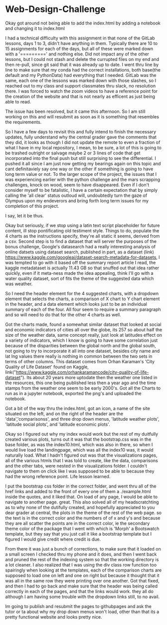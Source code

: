 # Web-Design-Challenge

Okay got around not being able to add the index.html by adding a notebook and changing it to index.html

I had a technical difficulty with this assignment in that none of the GitLab lessons, days 1 to 3, didn't have anything in them. Typically there are 10 to 15 assignments for each of the days, but all of these were marked down with a '=========' and nothing else.
Did not impact any of the other lessons, but I could not stash and delete the currupted files on my end and then re-pull, since git said that it was already up to date. I went thru line by line to make sure that my conda had the correct installations, both base(the default and my PythonData) had everything that I needed. GitLab was the same, each one of the lessons was marked down with those slashes, so I reached out to my class and support classmates thru slack, no resolution there.
I was forced to watch the zoom videos to have a reference point for the creation of the website and that is not nearly as efficent as just being able to read. 

The issue has been resolved, but it came this afternoon. So I am still working on this and will resubmit as soon as it is something that resembles the requirements.

So I have a few days to revisit this and fully intend to finish the necessary updates, fully understand why the central grader gave the comments that they did, it looks as though I did not update the remote to even a fraction of what I have in my local repository,
I mean, to be sure, a lot of this is going to be trashed outright or salvage maybe 2 or 3 lines of code that get incorporated into the final push but still surprising to see the differential. I pushed it all since I am just now getting my bearings again on this topic 
and cant definitaviely say one way or the other if something is going to have long term value or not. To the larger scope of the project, the issues that I was experiencing earlier with the python challenge and the mars scrapping challenges, knock on wood, seem to have disappeared. Even if I don't consider myself to be fatalistic, I have a certain expectation that by simply calling the 'all clear' status outloud will,
undoubtedly turn the gaze of Olympus upon my endeverors and bring forth long term issues for my completion of this project.

I say, let it be thus.

Okay but seriously, if we stop using a latin text script placeholder for future content, ill stop pontificating old testiment style. Things to do, populate the 4 charts as the instructions specify, they're all static it seems, derived from a csv. Second step is to find a dataset that will server the purposes of the bonus challenge, Google's datasearch had a really interesting analysis of online datsets using dataset search, published in part, as a dataset (link) https://www.kaggle.com/googleai/dataset-search-metadata-for-datasets,
I was tempted to go with it based off the summary report article I read, the kaggle metadataset is actually 11.43 GB so that snuffed out that idea rather quickly, even if it meta-ness made the idea appealing, think I'll go with a water quality dataset, sort of fits the theme of the suggested data which was weather.

So I need the header element for the 4 suggested charts, with a dropdown element that selects the charts, a comparison of X chart to Y chart element in the header, and a data element which looks just to be an individual summary of each of the four.
All four seem to require a summary paragraph and so will need to do that for the other 4 charts as well.

Got the charts made, found a somewhat similar dataset that looked at social and economic indicators of cities all over the globe, its 257 so about half the size of the weather data, same concept really, just look at latitudes effect on a variety of indicators, which I know
is going to have some correlation just because of the disparities between the global north and the global south, not going to try to incorporate it all into one dataset, besides city name and lat lng values there really is nothing in common between the two sets in terms of other columns. This dataset comes from Orhan Karaman's 'City Quality of Life Dataset' found on Kaggle, link("https://www.kaggle.com/orhankaramancode/city-quality-of-life-dataset"). Its about 20 years more uptodate then the weather one listed in the resources, 
this one being published less then a year ago and the time stamps from the  weather one seem to be early 2000's. Got all the Charts to run as in a jupyter notebook, exported the png's and uploaded the notebook. 

Got a bit of the way thru the index.html, got an icon, a name of the site situated on the left, and on the right of the header are the 'data','comparisonss', and three drop down menus, 'latitude weather plots', 'latitude social plots', and 'latitude economic plots'.

Okay so I figured out why my index would work but the rest of my duitfully created various plots, turns out it was that the bootstrap.css was in the base folder, as was the index10.html, which was also in there, so when I would live load the landingpage, which was all the index10 was, it would naturally load.
What I hadn't figured out was that the visualizations pages, all of the various htmls that I was told to create, like the data, comparisons and the other tabs, were nested in the visualizations folder. 
I couldn't navigate to them on click like I was supposed to be able to because they had the wrong reference point. Life lesson learned.

I put the bootstrap css folder in the correct folder, and  went thru all of the href links and added to the front of every one of them a ./example.html inside the quotes, and it liked that.
On load of any page, I would be able to navigate to another page. great. 
This also solved all of my headscratchting as to why none of the dutifully created, and hopefully appreciated to you dear grader at central, the plots in the theme of the rest of the web page. so the text is in the correct color and the numbers of of x and y's and because they are all scatter
the points are in the correct color, ie the secondary theme color of the package that I went with which is 'Morph' a Bootswatch template, but they say that you just call it like a bootstrap template but I figured I would give credit where credit is due. 

From there it was just a bunch of corrections, to make sure that it loaded on a small screen I checked thru my phone and it does, and then I went back and pruned the rest of the indexing system so that the working directory is a lot cleaner.
I also realized that I was using the div class row function too spairingly when looking at the templates, each of the comparison charts are supposed to load one on left and one on right
but because it thought that it was all in the same row they were printing over one another. Got that fixed, 
and then I had to go back and make sure that the header was being called correctly in each of the pages, and that the links would work. they all do although I am having some trouble with the dropdown links still, to no avail.

Im going to publish and resubmit the pages to githubpages and ask the tutor or ta about why my drop down menus won't load, other than that its a pretty functional website and looks pretty nice.
